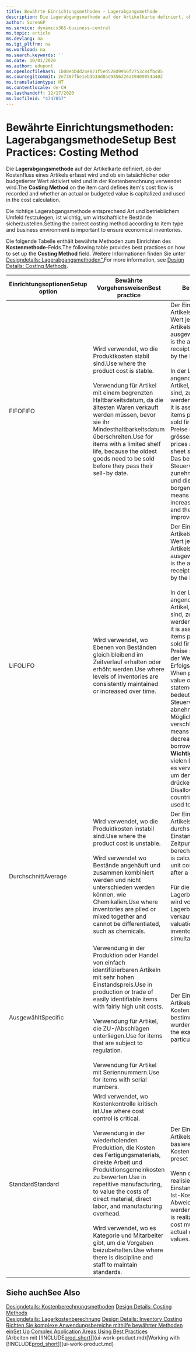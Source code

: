 ```yaml
---
title: Bewährte Einrichtungsmethoden – Lagerabgangsmethode
description: Die Lagerabgangsmethode auf der Artikelkarte definiert, ob der Kostenfluss eines Artikels erfasst wird und ob ein tatsächlicher oder budgetierter Wert aktiviert wird und in der Kostenberechnung verwendet wird.
author: SorenGP
ms.service: dynamics365-business-central
ms.topic: article
ms.devlang: na
ms.tgt_pltfrm: na
ms.workload: na
ms.search.keywords: ''
ms.date: 10/01/2020
ms.author: edupont
ms.openlocfilehash: 1b08ebbdd24e821f5ed528d9956f2753c84fbc05
ms.sourcegitcommit: 2e7307fbe1eb3b34d0ad9356226a19409054a402
ms.translationtype: HT
ms.contentlocale: de-CH
ms.lasthandoff: 12/17/2020
ms.locfileid: "4747857"
---
```

# <a name="setup-best-practices-costing-method"></a><span data-ttu-id="f6b53-103">Bewährte Einrichtungsmethoden: Lagerabgangsmethode</span><span class="sxs-lookup"><span data-stu-id="f6b53-103">Setup Best Practices: Costing Method</span></span>

<span data-ttu-id="f6b53-104">Die **Lagerabgangsmethode** auf der Artikelkarte definiert, ob der Kostenfluss eines Artikels erfasst wird und ob ein tatsächlicher oder budgetierter Wert aktiviert wird und in der Kostenberechnung verwendet wird.</span><span class="sxs-lookup"><span data-stu-id="f6b53-104">The **Costing Method** on the item card defines item's cost flow is recorded and whether an actual or budgeted value is capitalized and used in the cost calculation.</span></span>  

 <span data-ttu-id="f6b53-105">Die richtige Lagerabgangsmethode entsprechend Art und betrieblichem Umfeld festzulegen, ist wichtig, um wirtschaftliche Bestände sicherzustellen.</span><span class="sxs-lookup"><span data-stu-id="f6b53-105">Setting the correct costing method according to item type and business environment is important to ensure economical inventories.</span></span>  

 <span data-ttu-id="f6b53-106">Die folgende Tabelle enthält bewährte Methoden zum Einrichten des **Kostenmethode**-Felds.</span><span class="sxs-lookup"><span data-stu-id="f6b53-106">The following table provides best practices on how to set up the **Costing Method** field.</span></span> <span data-ttu-id="f6b53-107">Weitere Informationen finden Sie unter [Designdetails: Lagerabgangsmethoden".](design-details-costing-methods.md)</span><span class="sxs-lookup"><span data-stu-id="f6b53-107">For more information, see [Design Details: Costing Methods](design-details-costing-methods.md).</span></span>  

|<span data-ttu-id="f6b53-108">Einrichtungsoptionen</span><span class="sxs-lookup"><span data-stu-id="f6b53-108">Setup option</span></span>|<span data-ttu-id="f6b53-109">Bewährte Vorgehensweisen</span><span class="sxs-lookup"><span data-stu-id="f6b53-109">Best practice</span></span>|<span data-ttu-id="f6b53-110">Bemerkung</span><span class="sxs-lookup"><span data-stu-id="f6b53-110">Comment</span></span>|  
|------------------|-------------------|-------------|  
|<span data-ttu-id="f6b53-111">FIFO</span><span class="sxs-lookup"><span data-stu-id="f6b53-111">FIFO</span></span>|<span data-ttu-id="f6b53-112">Wird verwendet, wo die Produktkosten stabil sind.</span><span class="sxs-lookup"><span data-stu-id="f6b53-112">Use where the product cost is stable.</span></span><br /><br /> <span data-ttu-id="f6b53-113">Verwendung für Artikel mit einem begrenzten Haltbarkeitsdatum, da die ältesten Waren verkauft werden müssen, bevor sie ihr Mindesthaltbarkeitsdatum überschreiten.</span><span class="sxs-lookup"><span data-stu-id="f6b53-113">Use for items with a limited shelf life, because the oldest goods need to be sold before they pass their sell-by date.</span></span>|<span data-ttu-id="f6b53-114">Der Einstandspreis eines Artikels ist der tatsächliche Wert jedes Eingangs des Artikels, nach der FIFO-Regel ausgewählt.</span><span class="sxs-lookup"><span data-stu-id="f6b53-114">An item's unit cost is the actual value of any receipt of the item, selected by the FIFO rule.</span></span><br /><br /> <span data-ttu-id="f6b53-115">In der Lagerbewertung wird angenommen, dass die ersten Artikel, die im Lager platziert sind, zuerst verkauft werden.</span><span class="sxs-lookup"><span data-stu-id="f6b53-115">In inventory valuation, it is assumed that the first items placed in inventory are sold first.</span></span> <span data-ttu-id="f6b53-116">**Hinweis:**  Wenn Preise steigen, zeigt die Bilanz grösseren Wert.</span><span class="sxs-lookup"><span data-stu-id="f6b53-116">**Note:**  When prices are rising, the balance sheet shows greater value.</span></span> <span data-ttu-id="f6b53-117">Das bedeutet, dass Steuerverbindlichkeiten zunehmen, aber die Bonität und die Möglichkeit, Kasse zu borgen verbessert sich.</span><span class="sxs-lookup"><span data-stu-id="f6b53-117">This means that tax liabilities increase, but credit scores and the ability to borrow cash improve.</span></span>|  
|<span data-ttu-id="f6b53-118">LIFO</span><span class="sxs-lookup"><span data-stu-id="f6b53-118">LIFO</span></span>|<span data-ttu-id="f6b53-119">Wird verwendet, wo Ebenen von Beständen gleich bleibend im Zeitverlauf erhalten oder erhöht werden.</span><span class="sxs-lookup"><span data-stu-id="f6b53-119">Use where levels of inventories are consistently maintained or increased over time.</span></span>|<span data-ttu-id="f6b53-120">Der Einstandspreis eines Artikels ist der tatsächliche Wert jedes Eingangs des Artikels, nach der LIFO-Regel ausgewählt.</span><span class="sxs-lookup"><span data-stu-id="f6b53-120">An item's unit cost is the actual value of any receipt of the item, selected by the LIFO rule.</span></span><br /><br /> <span data-ttu-id="f6b53-121">In der Lagerbewertung wird angenommen, dass die letzten Artikel, die im Lager platziert sind, zuerst verkauft werden.</span><span class="sxs-lookup"><span data-stu-id="f6b53-121">In inventory valuation, it is assumed that the last items placed in inventory are sold first.</span></span> <span data-ttu-id="f6b53-122">**Hinweis:** Wenn Preise steigen, reduziert sich der Wert in den Erfolgsrechnungskonten.</span><span class="sxs-lookup"><span data-stu-id="f6b53-122">**Note:**  When prices are rising, the value on the income statement decreases.</span></span> <span data-ttu-id="f6b53-123">Das bedeutet, dass Steuerverbindlichkeiten abnehmen, aber die Möglichkeit, Kasse zu borgen verschlechtert sich.</span><span class="sxs-lookup"><span data-stu-id="f6b53-123">This means that tax liabilities decrease, but the ability to borrow cash deteriorates.</span></span> <span data-ttu-id="f6b53-124">**Wichtig:** Nicht zugelassen in vielen Ländern/Regionen, da es verwendet werden kann, um den Deckungsbeitrag zu drücken.</span><span class="sxs-lookup"><span data-stu-id="f6b53-124">**Important:**  Disallowed in many countries/regions, as it can be used to depress profit.</span></span>|  
|<span data-ttu-id="f6b53-125">Durchschnitt</span><span class="sxs-lookup"><span data-stu-id="f6b53-125">Average</span></span>|<span data-ttu-id="f6b53-126">Wird verwendet, wo die Produktkosten instabil sind.</span><span class="sxs-lookup"><span data-stu-id="f6b53-126">Use where the product cost is unstable.</span></span><br /><br /> <span data-ttu-id="f6b53-127">Wird verwendet wo Bestände angehäuft und zusammen kombiniert werden und nicht unterschieden werden können, wie Chemikalien.</span><span class="sxs-lookup"><span data-stu-id="f6b53-127">Use where inventories are piled or mixed together and cannot be differentiated, such as chemicals.</span></span>|<span data-ttu-id="f6b53-128">Der Einstandspreis eines Artikels wird, wie der durchschnittliche Einstandspreis, an jedem Zeitpunkt nach einem Kauf berechnet.</span><span class="sxs-lookup"><span data-stu-id="f6b53-128">An item's unit cost is calculated as the average unit cost at each point in time after a purchase.</span></span><br /><br /> <span data-ttu-id="f6b53-129">Für die Lagerbestandsbewertung wird vorausgesetzt, dass alle Lagerbestände gleichzeitig verkauft werden.</span><span class="sxs-lookup"><span data-stu-id="f6b53-129">For inventory valuation, it is assumed that all inventories are sold simultaneously.</span></span>|
|<span data-ttu-id="f6b53-130">Ausgewählt</span><span class="sxs-lookup"><span data-stu-id="f6b53-130">Specific</span></span>|<span data-ttu-id="f6b53-131">Verwendung in der Produktion oder Handel von einfach identifizierbaren Artikeln mit sehr hohen Einstandspreis.</span><span class="sxs-lookup"><span data-stu-id="f6b53-131">Use in production or trade of easily identifiable items with fairly high unit costs.</span></span><br /><br /> <span data-ttu-id="f6b53-132">Verwendung für Artikel, die ZU-/Abschlägen unterliegen.</span><span class="sxs-lookup"><span data-stu-id="f6b53-132">Use for items that are subject to regulation.</span></span><br /><br /> <span data-ttu-id="f6b53-133">Verwendung für Artikel mit Seriennummern.</span><span class="sxs-lookup"><span data-stu-id="f6b53-133">Use for items with serial numbers.</span></span>|<span data-ttu-id="f6b53-134">Der Einstandspreis eines Artikels sind die exakten Kosten, zu denen die bestimmte Einheit empfangen wurden.</span><span class="sxs-lookup"><span data-stu-id="f6b53-134">An item's unit cost is the exact cost at which the particular unit was received.</span></span>|
|<span data-ttu-id="f6b53-135">Standard</span><span class="sxs-lookup"><span data-stu-id="f6b53-135">Standard</span></span>|<span data-ttu-id="f6b53-136">Wird verwendet, wo Kostenkontrolle kritisch ist.</span><span class="sxs-lookup"><span data-stu-id="f6b53-136">Use where cost control is critical.</span></span><br /><br /> <span data-ttu-id="f6b53-137">Verwendung in der wiederholenden Produktion, die Kosten des Fertigungsmaterials, direkte Arbeit und Produktionsgemeinkosten zu bewerten.</span><span class="sxs-lookup"><span data-stu-id="f6b53-137">Use in repetitive manufacturing, to value the costs of direct material, direct labor, and manufacturing overhead.</span></span><br /><br /> <span data-ttu-id="f6b53-138">Wird verwendet, wo es Kategorie und Mitarbeiter gibt, um die Vorgaben beizubehalten.</span><span class="sxs-lookup"><span data-stu-id="f6b53-138">Use where there is discipline and staff to maintain standards.</span></span>|<span data-ttu-id="f6b53-139">Der Einstandspreis eines Artikels ist voreingestellt basierend auf vorkalkulierten Kosten.</span><span class="sxs-lookup"><span data-stu-id="f6b53-139">An item's unit cost is preset based on estimated.</span></span><br /><br /> <span data-ttu-id="f6b53-140">Wenn die Ist-Kosten später realisiert werden, muss der Einstandspreis (fest) auf die Ist-Kosten durch Abweichungswerte reguliert werden.</span><span class="sxs-lookup"><span data-stu-id="f6b53-140">When the actual cost is realized later, the standard cost must be adjusted to the actual cost through variance values.</span></span>|  

## <a name="see-also"></a><span data-ttu-id="f6b53-141">Siehe auch</span><span class="sxs-lookup"><span data-stu-id="f6b53-141">See Also</span></span>  
 <span data-ttu-id="f6b53-142">[Designdetails: Kostenberechnungsmethoden](design-details-costing-methods.md) </span><span class="sxs-lookup"><span data-stu-id="f6b53-142">[Design Details: Costing Methods](design-details-costing-methods.md) </span></span>  
 <span data-ttu-id="f6b53-143">[Designdetails: Lagerkostenberechnung](design-details-inventory-costing.md) </span><span class="sxs-lookup"><span data-stu-id="f6b53-143">[Design Details: Inventory Costing](design-details-inventory-costing.md) </span></span>  
 [<span data-ttu-id="f6b53-144">Richten Sie komplexe Anwendungsbereiche mithilfe bewährter Methoden ein</span><span class="sxs-lookup"><span data-stu-id="f6b53-144">Set Up Complex Application Areas Using Best Practices</span></span>](set-up-complex-application-areas-using-best-practices.md)  
 <span data-ttu-id="f6b53-145">[Arbeiten mit [!INCLUDE[prod_short](includes/prod_short.md)]](ui-work-product.md)</span><span class="sxs-lookup"><span data-stu-id="f6b53-145">[Working with [!INCLUDE[prod_short](includes/prod_short.md)]](ui-work-product.md)</span></span>
